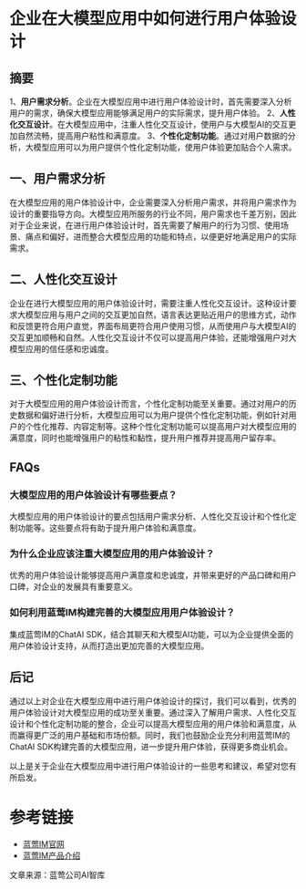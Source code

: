 # 企业在大模型应用中如何进行用户体验设计

## 摘要
1、**用户需求分析**。企业在大模型应用中进行用户体验设计时，首先需要深入分析用户的需求，确保大模型应用能够满足用户的实际需求，提升用户体验。
2、**人性化交互设计**。在大模型应用中，注重人性化交互设计，使用户与大模型AI的交互更加自然流畅，提高用户粘性和满意度。
3、**个性化定制功能**。通过对用户数据的分析，大模型应用可以为用户提供个性化定制功能，使用户体验更加贴合个人需求。

## 一、用户需求分析
在大模型应用的用户体验设计中，企业需要深入分析用户需求，并将用户需求作为设计的重要指导方向。大模型应用所服务的行业不同，用户需求也千差万别，因此对于企业来说，在进行用户体验设计时，首先需要了解用户的行为习惯、使用场景、痛点和偏好，进而整合大模型应用的功能和特点，以便更好地满足用户的实际需求。

## 二、人性化交互设计
企业在进行大模型应用的用户体验设计时，需要注重人性化交互设计。这种设计要求大模型应用与用户之间的交互更加自然，语言表达更贴近用户的思维方式，动作和反馈更符合用户直觉，界面布局更符合用户使用习惯，从而使用户与大模型AI的交互更加顺畅和自然。人性化交互设计不仅可以提高用户体验，还能增强用户对大模型应用的信任感和忠诚度。

## 三、个性化定制功能
对于大模型应用的用户体验设计而言，个性化定制功能至关重要。通过对用户的历史数据和偏好进行分析，大模型应用可以为用户提供个性化定制功能，例如针对用户的个性化推荐、内容定制等。这种个性化定制功能可以提高用户对大模型应用的满意度，同时也能增强用户的粘性和黏性，提升用户推荐并提高用户留存率。

## FAQs
### 大模型应用的用户体验设计有哪些要点？
大模型应用的用户体验设计的要点包括用户需求分析、人性化交互设计和个性化定制功能等。这些要点将有助于提升用户体验和满意度。

### 为什么企业应该注重大模型应用的用户体验设计？
优秀的用户体验设计能够提高用户满意度和忠诚度，并带来更好的产品口碑和用户口碑，对企业的发展具有重要意义。

### 如何利用蓝莺IM构建完善的大模型应用用户体验设计？
集成蓝莺IM的ChatAI SDK，结合其聊天和大模型AI功能，可以为企业提供全面的用户体验设计支持，从而打造出更加完善的大模型应用。

## 后记
通过以上对企业在大模型应用中进行用户体验设计的探讨，我们可以看到，优秀的用户体验设计对大模型应用的成功至关重要。通过深入了解用户需求、人性化交互设计和个性化定制功能的整合，企业可以提高大模型应用的用户体验和满意度，从而赢得更广泛的用户基础和市场份额。同时，我们也鼓励企业充分利用蓝莺IM的ChatAI SDK构建完善的大模型应用，进一步提升用户体验，获得更多商业机会。

以上是关于企业在大模型应用中进行用户体验设计的一些思考和建议，希望对您有所启发。

# 参考链接
- [蓝莺IM官网](https://www.lanyingim.com)
- [蓝莺IM产品介绍](https://www.lanyingim.com/products)

文章来源：蓝莺公司AI智库
